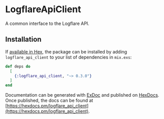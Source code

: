 # LogflareApiClient

A common interface to the Logflare API.

## Installation

If [available in Hex](https://hex.pm/docs/publish), the package can be installed
by adding `logflare_api_client` to your list of dependencies in `mix.exs`:

```elixir
def deps do
  [
    {:logflare_api_client, "~> 0.3.0"}
  ]
end
```

Documentation can be generated with [ExDoc](https://github.com/elixir-lang/ex_doc)
and published on [HexDocs](https://hexdocs.pm). Once published, the docs can
be found at [https://hexdocs.pm/logflare_api_client](https://hexdocs.pm/logflare_api_client).

